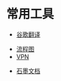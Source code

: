 # 常用工具  
* [谷歌翻译](https://translate.google.cn/ "谷歌翻译")
- [流程图](https://www.processon.com/ "流程图")  
- [VPN](http://www.tianyaa.cn/help/mac.html "vpn")
* [石墨文档](https://shimo.im/desktop "石墨文档")
